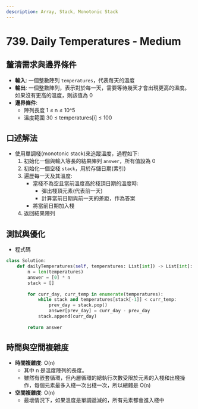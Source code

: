 ```yaml
---
description: Array, Stack, Monotonic Stack
---
```


# 739. Daily Temperatures - Medium

## 釐清需求與邊界條件

* **輸入**: 一個整數陣列 `temperatures`，代表每天的溫度
* **輸出**: 一個整數陣列，表示對於每一天，需要等待幾天才會出現更高的溫度。如果沒有更高的溫度，則該值為 0
* **邊界條件**:
  * 陣列長度 1 ≤ n ≤ 10^5
  * 溫度範圍 30 ≤ temperatures\[i] ≤ 100

## 口述解法

* 使用單調棧(monotonic stack)來追蹤溫度，過程如下:
  1. 初始化一個與輸入等長的結果陣列 `answer`，所有值設為 0
  2. 初始化一個空棧 `stack`，用於存儲日期(索引)
  3. 遍歷每一天及其溫度:
     * 當棧不為空且當前溫度高於棧頂日期的溫度時:
       * 彈出棧頂元素(代表前一天)
       * 計算當前日期與前一天的差距，作為答案
     * 將當前日期加入棧
  4. 返回結果陣列

## 測試與優化

* 程式碼

```python
class Solution:
    def dailyTemperatures(self, temperatures: List[int]) -> List[int]:
        n = len(temperatures)
        answer = [0] * n
        stack = []
        
        for curr_day, curr_temp in enumerate(temperatures):
            while stack and temperatures[stack[-1]] < curr_temp:
                prev_day = stack.pop()
                answer[prev_day] = curr_day - prev_day
            stack.append(curr_day)
        
        return answer
```

## 時間與空間複雜度

* **時間複雜度**: O(n)
  * 其中 n 是溫度陣列的長度。
  * 雖然有嵌套循環，但內層循環的總執行次數受限於元素的入棧和出棧操作，每個元素最多入棧一次出棧一次，所以總體是 O(n)
* **空間複雜度**: O(n)
  * 最壞情況下，如果溫度是單調遞減的，所有元素都會進入棧中
